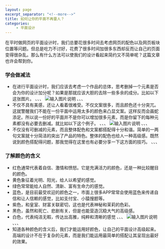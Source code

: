 ```yaml
---
layout: page
excerpt_separator: "<!--more-->"
title: 如何让你的平面不再雷人？
categories:
     - 平面设计
---
```


在平时做网页的平面设计时，我们总要花很多时间去考虑网页的配色以及网页板块位置等问题。但总是吃力不讨好，花费了很多时间加很多东西却反而让自己的页面变得很杂乱。那么有什么方法可以使我们的设计看起来简约又不简单呢？这篇文章也许会帮到你。 
<!--more-->
### 学会做减法
- 在进行平面设计时，我们应该去考虑一个作品的总体，思考删掉一个元素是否会为你的设计加分呢？如果是那就应该大胆的去除一些多余的成分。比如以下这张图片。
、、、
![输入图片说明](https://gitee.com/limiaohuang/Mywebsite/raw/gh-pages/assets/images/%E7%B3%9F%E7%B3%95%E7%9A%84%E5%B9%B3%E9%9D%A2.jpg)
、、、
- 不仅不具有美感，还让人看着很难受。不仅文案很多，而且颜色还十分突兀。这就警醒我们不能在一份平面中运用太多的颜色来凸显文案。这样反而会画蛇添足。所以说一份好的平面并不是你可以增加很多元素，而是你留下的每种元素都没有必要去删减。就比如以下这个例子。
、、、
![输入图片说明](https://gitee.com/limiaohuang/Mywebsite/raw/gh-pages/assets/images/%E5%A5%BD%E7%9A%84%E5%B9%B3%E9%9D%A2.jpg)
、、、
- 不仅没有可删减的元素，而且整体配色和文案都搭配得十分和谐。简单的一两句文案就十分简洁的突出了产品的特色。整体的配色也给人一种高级感。既然说到颜色搭配得问题，那我觉得在这里也有必要分享一下这方面的技巧。
、、、
### 了解颜色的含义
- 红色通常代表着自信、激情和愤怒。它是充满活力的颜色，还是一种比较醒目的颜色。
- 黄色象征着光明、阳光，给人以希望的感觉。
- 绿色常常能给人自然、清新、富有生命力的感觉。  
- 蓝色，是目前最受欢迎的颜色之一，市面上很多APP常常会使用蓝色来传递自信和让人信赖的感觉，比如支付宝、小猿搜题等。  
- 紫色，和皇室、财富关联密切，这也是代表神秘和茉莉的色彩。 
- 黑色，虽然和死亡、悲剧有关，但是也能营造沉稳大气的高级感。  
- 白色，代表纯洁无暇，传达出高雅，纯粹和清晰的感觉
、、、
![输入图片说明](https://gitee.com/limiaohuang/Mywebsite/raw/gh-pages/assets/images/%E9%A2%9C%E8%89%B2.jpg)
、、、
- 知道各种颜色的含义后，我们才能运用好颜色，让自己的平面设计高级起来。高端的设计不在于复杂的元素，而是我们能运用最简单的搭配让其呈现出最好的效果。